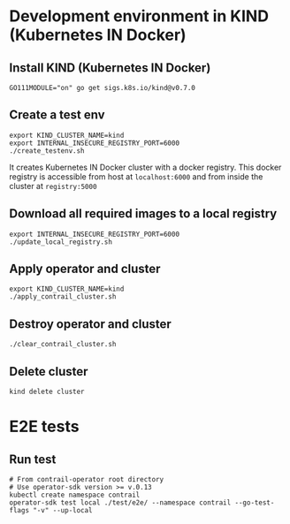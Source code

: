 # Development environment in KIND (Kubernetes IN Docker)

## Install KIND (Kubernetes IN Docker)

    GO111MODULE="on" go get sigs.k8s.io/kind@v0.7.0

## Create a test env
    export KIND_CLUSTER_NAME=kind
    export INTERNAL_INSECURE_REGISTRY_PORT=6000
    ./create_testenv.sh

It creates Kubernetes IN Docker cluster with a docker registry. This docker registry is accessible from host at `localhost:6000` and from inside the cluster at `registry:5000`

## Download all required images to a local registry
    export INTERNAL_INSECURE_REGISTRY_PORT=6000
    ./update_local_registry.sh

## Apply operator and cluster
    export KIND_CLUSTER_NAME=kind
    ./apply_contrail_cluster.sh

## Destroy operator and cluster

    ./clear_contrail_cluster.sh

## Delete cluster

    kind delete cluster

# E2E tests

## Run test

    # From contrail-operator root directory
    # Use operator-sdk version >= v.0.13
    kubectl create namespace contrail
    operator-sdk test local ./test/e2e/ --namespace contrail --go-test-flags "-v" --up-local
